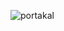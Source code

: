 ![portakal](https://github.com/papdevelopment/qb-portak/assets/127118520/b27a1c1f-8ad1-4127-bfaa-f89691bc9355)
